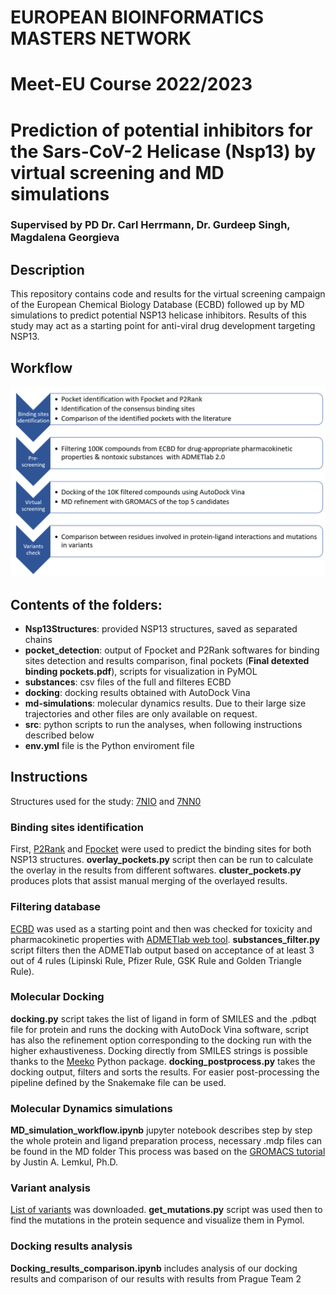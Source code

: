# EUROPEAN BIOINFORMATICS MASTERS NETWORK
# Meet-EU Course 2022/2023
# Prediction of potential inhibitors for the Sars-CoV-2 Helicase (Nsp13) by virtual screening and MD simulations
### Supervised by PD Dr. Carl Herrmann, Dr. Gurdeep Singh, Magdalena Georgieva

## Description 
This repository contains code and results for the virtual screening campaign of the European Chemical Biology Database (ECBD) followed up by MD simulations to predict potential NSP13 helicase inhibitors. Results of this study may act as a starting point for anti-viral drug development targeting NSP13.

## Workflow
![Workflow](workflow.png)

## Contents of the folders:

* **Nsp13Structures**: provided NSP13 structures, saved as separated chains
* **pocket_detection**: output of Fpocket and P2Rank softwares for binding sites detection and results comparison, final pockets (**Final detexted binding pockets.pdf**), scripts for visualization in PyMOL
* **substances**: csv files of the full and filteres ECBD 
* **docking**: docking results obtained with AutoDock Vina 
* **md-simulations**: molecular dynamics results. Due to their large size trajectories and other files are only available on request.
* **src**: python scripts to run the analyses, when following instructions described below
* **env.yml** file is the Python enviroment file

## Instructions 
Structures used for the study: [7NIO](https://www.rcsb.org/structure/7NIO) and [7NN0](https://www.rcsb.org/structure/7NN0)
### Binding sites identification
First, [P2Rank](https://github.com/rdk/p2rank) and [Fpocket](https://github.com/Discngine/fpocket) were used to predict the binding sites for both NSP13 structures. 
**overlay_pockets.py** script then can be run to calculate the overlay in the results from different softwares. **cluster_pockets.py** produces plots that assist manual merging of the overlayed results.
### Filtering database
[ECBD](https://ecbd.eu/) was used as a starting point and then was checked for toxicity and pharmacokinetic properties with [ADMETlab web tool](https://admetmesh.scbdd.com/). 
**substances_filter.py** script filters then the ADMETlab output based on acceptance of at least 3 out of 4 rules (Lipinski Rule, Pfizer Rule, GSK Rule and Golden Triangle Rule).
### Molecular Docking
**docking.py** script takes the list of ligand in form of SMILES and the .pdbqt file for protein and runs the docking with AutoDock Vina software, script has also the refinement option corresponding to the docking run with the higher exhaustiveness. Docking directly from SMILES strings is possible thanks to the [Meeko](https://www.blopig.com/blog/2022/08/meeko-docking-straight-from-smiles-string/) Python package.
**docking_postprocess.py** takes the docking output, filters and sorts the results. For easier post-processing the pipeline defined by the Snakemake file can be used.
### Molecular Dynamics simulations
**MD_simulation_workflow.ipynb** jupyter notebook describes step by step the whole protein and ligand preparation process, necessary .mdp files can be found in the MD folder
This process was based on the [GROMACS tutorial](http://www.mdtutorials.com/gmx/complex/index.html) by Justin A. Lemkul, Ph.D.
### Variant analysis
[List of variants](https://www.ncbi.nlm.nih.gov/sars-cov-2/) was downloaded. 
**get_mutations.py** script was used then to find the mutations in the protein sequence and visualize them in Pymol.
### Docking results analysis
**Docking_results_comparison.ipynb** includes analysis of our docking results and comparison of our results with results from Prague Team 2

